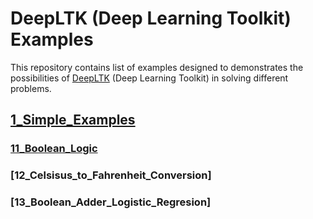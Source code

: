 # DeepLTK (Deep Learning Toolkit) Examples

This repository contains list of examples designed to demonstrates the possibilities of [DeepLTK](https://www.ngene.co/deep-learning-toolkit-for-labview) (Deep Learning Toolkit) in solving different problems.

## [1_Simple_Examples](./1_Simple_Examples)

### [11_Boolean_Logic](./1_Simple_Examples/11_Boolean_Logic/)

### [12_Celsisus_to_Fahrenheit_Conversion]

### [13_Boolean_Adder_Logistic_Regresion]
